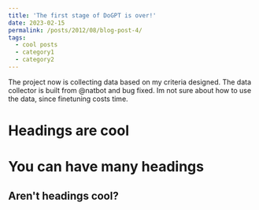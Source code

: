 ```yaml
---
title: 'The first stage of DoGPT is over!'
date: 2023-02-15
permalink: /posts/2012/08/blog-post-4/
tags:
  - cool posts
  - category1
  - category2
---
```


The project now is collecting data based on my criteria designed. The data collector is built from @natbot and bug fixed. Im not sure about how to use the data, since finetuning costs time.

Headings are cool
======

You can have many headings
======

Aren't headings cool?
------